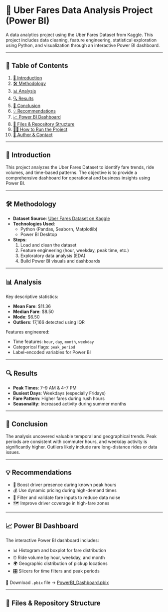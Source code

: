 # 🚖 Uber Fares Data Analysis Project (Power BI)

A data analytics project using the Uber Fares Dataset from Kaggle. This project includes data cleaning, feature engineering, statistical exploration using Python, and visualization through an interactive Power BI dashboard.

---

## 📑 Table of Contents

1. [📘 Introduction](#-introduction)  
2. [🛠️ Methodology](#️-methodology)  
3. [📊 Analysis](#-analysis)  
4. [🔍 Results](#-results)  
5. [🧾 Conclusion](#-conclusion)  
6. [💡 Recommendations](#-recommendations)  
7. [📈 Power BI Dashboard](#-power-bi-dashboard)  
8. [📂 Files & Repository Structure](#-files--repository-structure)  
9. [🧑‍💻 How to Run the Project](#-how-to-run-the-project)  
10. [🧠 Author & Contact](#-author--contact)

---

## 📘 Introduction

This project analyzes the Uber Fares Dataset to identify fare trends, ride volumes, and time-based patterns. The objective is to provide a comprehensive dashboard for operational and business insights using Power BI.

---

## 🛠️ Methodology

- **Dataset Source**: [Uber Fares Dataset on Kaggle](https://www.kaggle.com/datasets/yasserh/uber-fares-dataset)
- **Technologies Used**:
  - Python (Pandas, Seaborn, Matplotlib)
  - Power BI Desktop
- **Steps**:
  1. Load and clean the dataset
  2. Feature engineering (hour, weekday, peak time, etc.)
  3. Exploratory data analysis (EDA)
  4. Build Power BI visuals and dashboards

---

## 📊 Analysis

Key descriptive statistics:
- **Mean Fare**: \$11.36  
- **Median Fare**: \$8.50  
- **Mode**: \$6.50  
- **Outliers**: 17,166 detected using IQR

Features engineered:
- Time features: `hour`, `day`, `month`, `weekday`
- Categorical flags: `peak_period`
- Label-encoded variables for Power BI

---

## 🔍 Results

- **Peak Times**: 7–9 AM & 4–7 PM
- **Busiest Days**: Weekdays (especially Fridays)
- **Fare Pattern**: Higher fares during rush hours
- **Seasonality**: Increased activity during summer months

---

## 🧾 Conclusion

The analysis uncovered valuable temporal and geographical trends. Peak periods are consistent with commuter hours, and weekday activity is significantly higher. Outliers likely include rare long-distance rides or data issues.

---

## 💡 Recommendations

- 🚗 Boost driver presence during known peak hours
- 💰 Use dynamic pricing during high-demand times
- 🧹 Filter and validate fare inputs to reduce data noise
- 🗺 Improve driver coverage in high-fare zones

---

## 📈 Power BI Dashboard

The interactive Power BI dashboard includes:
- 📊 Histogram and boxplot for fare distribution
- ⏰ Ride volume by hour, weekday, and month
- 🌍 Geographic distribution of pickup locations
- 🎛️ Slicers for time filters and peak periods

📁 Download `.pbix` file → [PowerBI_Dashboard.pbix]([./PowerBI_Dashboard.pbix](https://raw.githubusercontent.com/emerick149/cyizere-siborurema-elie-power-BI-/refs/heads/main/power%20BI%20files/powerBI%20dashboard.pbix))

---

## 📂 Files & Repository Structure

